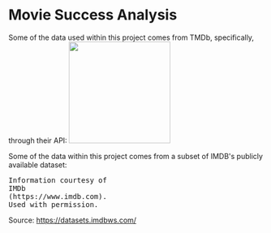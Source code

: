 # Movie Success Analysis

Some of the data used within this project comes from TMDb, specifically, through their API:
<img src="https://www.themoviedb.org/assets/2/v4/logos/v2/blue_square_2-d537fb228cf3ded904ef09b136fe3fec72548ebc1fea3fbbd1ad9e36364db38b.svg" width="200" />

Some of the data within this project comes from a subset of IMDB's publicly available dataset: 

<pre>
Information courtesy of
IMDb
(https://www.imdb.com).
Used with permission.
</pre>

Source: https://datasets.imdbws.com/